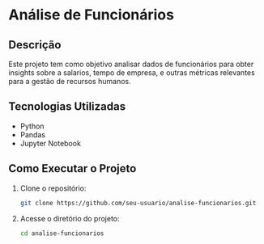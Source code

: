 # Análise de Funcionários

## Descrição
Este projeto tem como objetivo analisar dados de funcionários para obter insights sobre a salarios, tempo de empresa, e outras métricas relevantes para a gestão de recursos humanos.

## Tecnologias Utilizadas
- Python
- Pandas
- Jupyter Notebook

## Como Executar o Projeto
1. Clone o repositório:
   ```bash
   git clone https://github.com/seu-usuario/analise-funcionarios.git
   ```
2. Acesse o diretório do projeto:
   ```bash
   cd analise-funcionarios
   ```



